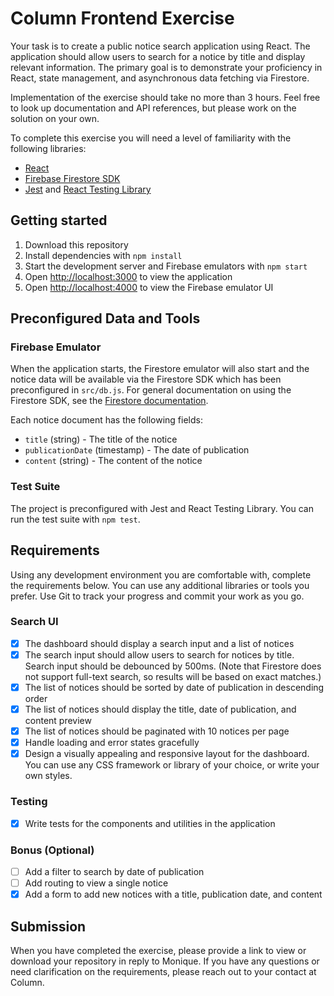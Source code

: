 # Column Frontend Exercise

Your task is to create a public notice search application using React. The application should allow users to search for a notice by title and display relevant information. The primary goal is to demonstrate your proficiency in React, state management, and asynchronous data fetching via Firestore.

Implementation of the exercise should take no more than 3 hours. Feel free to look up documentation and API references, but please work on the solution on your own.

To complete this exercise you will need a level of familiarity with the following libraries:

- [React](https://react.dev/)
- [Firebase Firestore SDK](https://firebase.google.com/docs/firestore/query-data/get-data)
- [Jest](https://jestjs.io/) and [React Testing Library](https://testing-library.com/docs/react-testing-library/intro/)

## Getting started

1. Download this repository
2. Install dependencies with `npm install`
3. Start the development server and Firebase emulators with `npm start`
4. Open [http://localhost:3000](http://localhost:3000) to view the application
5. Open [http://localhost:4000](http://localhost:4000) to view the Firebase emulator UI

## Preconfigured Data and Tools

### Firebase Emulator

When the application starts, the Firestore emulator will also start and the notice data will be available via the Firestore SDK which has been preconfigured in `src/db.js`. For general documentation on using the Firestore SDK, see the [Firestore documentation](https://firebase.google.com/docs/firestore/query-data/get-data).

Each notice document has the following fields:

- `title` (string) - The title of the notice
- `publicationDate` (timestamp) - The date of publication
- `content` (string) - The content of the notice

### Test Suite

The project is preconfigured with Jest and React Testing Library. You can run the test suite with `npm test`.

## Requirements

Using any development environment you are comfortable with, complete the requirements below. You can use any additional libraries or tools you prefer. Use Git to track your progress and commit your work as you go.

### Search UI

- [x] The dashboard should display a search input and a list of notices
- [x] The search input should allow users to search for notices by title. Search input should be debounced by 500ms. (Note that Firestore does not support full-text search, so results will be based on exact matches.)
- [x] The list of notices should be sorted by date of publication in descending order
- [x] The list of notices should display the title, date of publication, and content preview
- [x] The list of notices should be paginated with 10 notices per page
- [x] Handle loading and error states gracefully
- [x] Design a visually appealing and responsive layout for the dashboard. You can use any CSS framework or library of your choice, or write your own styles.

### Testing

- [x] Write tests for the components and utilities in the application

### Bonus (Optional)

- [ ] Add a filter to search by date of publication
- [ ] Add routing to view a single notice
- [x] Add a form to add new notices with a title, publication date, and content

## Submission

When you have completed the exercise, please provide a link to view or download your repository in reply to Monique. If you have any questions or need clarification on the requirements, please reach out to your contact at Column.

